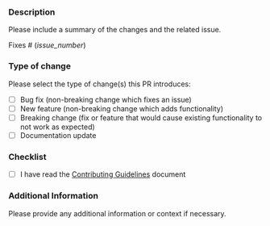 ### Description

Please include a summary of the changes and the related issue. 

Fixes # (_issue_number_)

### Type of change

Please select the type of change(s) this PR introduces:
- [ ] Bug fix (non-breaking change which fixes an issue)
- [ ] New feature (non-breaking change which adds functionality)
- [ ] Breaking change (fix or feature that would cause existing functionality to not work as expected)
- [ ] Documentation update

### Checklist

- [ ] I have read the [Contributing Guidelines](/CONTRIBUTING.md) document

### Additional Information

Please provide any additional information or context if necessary.